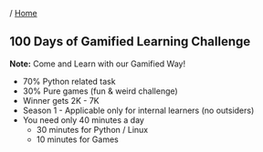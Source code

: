 / [Home](index.md)

## 100 Days of Gamified Learning Challenge

**Note:** Come and Learn with our Gamified Way!

- 70% Python related task
- 30% Pure games (fun & weird challenge)
- Winner gets 2K - 7K
- Season 1 - Applicable only for internal learners (no outsiders)
- You need only 40 minutes a day
  - 30 minutes for Python / Linux
  - 10 minutes for Games